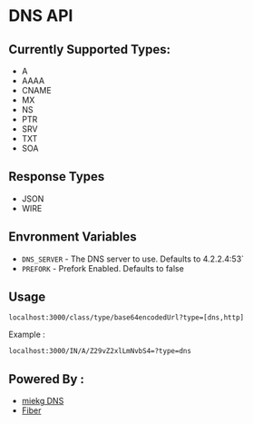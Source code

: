 # DNS API

## Currently Supported Types: 
- A
- AAAA
- CNAME
- MX
- NS
- PTR
- SRV
- TXT
- SOA

## Response Types 
- JSON
- WIRE
## Envronment Variables
- `DNS_SERVER` - The DNS server to use. Defaults to 4.2.2.4:53`
- `PREFORK` - Prefork Enabled. Defaults to false
## Usage
```
localhost:3000/class/type/base64encodedUrl?type=[dns,http]
```
Example : 
```
localhost:3000/IN/A/Z29vZ2xlLmNvbS4=?type=dns
```

## Powered By : 
- [miekg DNS](github.com/miekg/dns)
- [Fiber](github.com/gofiber/fiber)

